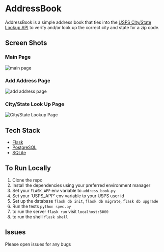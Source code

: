 # AddressBook

AddressBook is a simple address book that ties into the [USPS City/State Lookup API](https://www.usps.com/business/web-tools-apis/address-information-api.htm#_Toc532390356) to verify
and/or look up the correct city and state for a zip code. 

## Screen Shots

### Main Page
![main page](https://i.imgur.com/dxrcKMm.png)

### Add Address Page
![add address page](https://i.imgur.com/zmRwF8v.png)

### City/State Look Up Page
![City/State Lookup Page](https://i.imgur.com/vvZ1rjT.png)

## Tech Stack

- [Flask](http://flask.pocoo.org/)
- [PostgreSQL](https://www.postgresql.org/)
- [SQLite](https://sqlite.org/index.html)

## To Run Locally

1. Clone the repo
2. Install the dependencies using your preferred environment manager
3. Set your `FLASK_APP` env variable to `address_book.py`
4. Set your 'USPS_APP' env variable to your USPS user id
5. Set up the database `flask db init`, `flask db migrate`, `flask db upgrade`
6. Run the tests `python spec.py`
7. to run the server `flask run` visit `localhost:5000`
8. to run the shell `flask shell`

## Issues
Please open issues for any bugs
